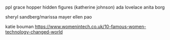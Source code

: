 ppl
grace hopper
hidden figures (katherine johnson)
ada lovelace
anita borg

sheryl sandberg/marissa mayer
ellen pao

katie bouman
https://www.womenintech.co.uk/10-famous-women-technology-changed-world